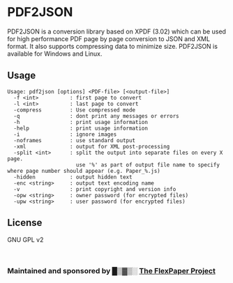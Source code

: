 PDF2JSON
=======

PDF2JSON is a conversion library based on XPDF (3.02) which can be used for high performance PDF page by page conversion to JSON and XML format. It also supports compressing data to minimize size. PDF2JSON is available for Windows and Linux.

Usage
-----
```
Usage: pdf2json [options] <PDF-file> [<output-file>]
  -f <int>          : first page to convert
  -l <int>          : last page to convert
  -compress         : Use compressed mode
  -q                : dont print any messages or errors
  -h                : print usage information
  -help             : print usage information
  -i                : ignore images
  -noframes         : use standard output
  -xml              : output for XML post-processing
  -split <int>      : split the output into separate files on every X page. 
                      use '%' as part of output file name to specify where page number should appear (e.g. Paper_%.js)
  -hidden           : output hidden text
  -enc <string>     : output text encoding name
  -v                : print copyright and version info
  -opw <string>     : owner password (for encrypted files)
  -upw <string>     : user password (for encrypted files)
```

License
-------------------
GNU GPL v2

<br/>

<h3>Maintained and sponsored by █▒▓▒░ <a href="http://flexpaper.devaldi.com/">The FlexPaper Project</a></h3>

